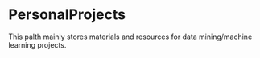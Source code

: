 # PersonalProjects
This palth mainly stores materials and resources for data mining/machine learning projects.
